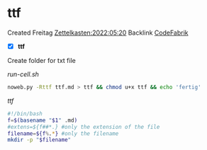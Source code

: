 # ttf
Created Freitag [Zettelkasten:2022:05:20]()
Backlink [CodeFabrik]()

- [X] **ttf**

Create folder for txt file

*run-cell.sh*
```bash
noweb.py -Rttf ttf.md > ttf && chmod u+x ttf && echo 'fertig'
```

*ttf*
```bash
#!/bin/bash
f=$(basename "$1" .md)
#extens=${f##*.} #only the extension of the file
filename=${f%.*} #only the filename
mkdir -p "$filename"
```

